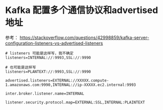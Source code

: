 # Kafka 配置多个通信协议和advertised地址
参考： https://stackoverflow.com/questions/42998859/kafka-server-configuration-listeners-vs-advertised-listeners

```
# listeners 可能是这样写，我不确定
listeners=INTERNAL://:9993,SSL://:9990

# 也可能是这样写
listeners=PLANTEXT://:9993,SSL://:9990

advertised.listeners=EXTERNAL://XXXXX.compute-1.amazonaws.com:9990,INTERNAL://ip-XXXXX.ec2.internal:9993

inter.broker.listener.name=INTERNAL

listener.security.protocol.map=EXTERNAL:SSL,INTERNAL:PLAINTEXT
```
